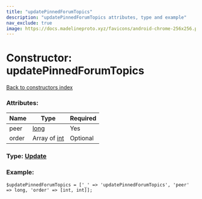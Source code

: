 ```yaml
---
title: "updatePinnedForumTopics"
description: "updatePinnedForumTopics attributes, type and example"
nav_exclude: true
image: https://docs.madelineproto.xyz/favicons/android-chrome-256x256.png
---
```

# Constructor: updatePinnedForumTopics  
[Back to constructors index](/API_docs/constructors/index.html)



### Attributes:

| Name     |    Type       | Required |
|----------|---------------|----------|
|peer|[long](/API_docs/types/long.html) | Yes|
|order|Array of [int](/API_docs/types/int.html) | Optional|



### Type: [Update](/API_docs/types/Update.html)


### Example:

```
$updatePinnedForumTopics = ['_' => 'updatePinnedForumTopics', 'peer' => long, 'order' => [int, int]];
```  
